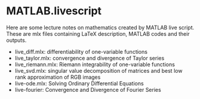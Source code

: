 # MATLAB.livescript

Here are some lecture notes on mathematics created by MATLAB live script. These are mlx files containing LaTeX description, MATLAB codes and their outputs. 

- live_diff.mlx: differentiability of one-variable functions
- live_taylor.mlx: convergence and divergence of Taylor series
- live_riemann.mlx: Riemann integrability of one-variable functions
- live_svd.mlx: singular value decomposition of matrices and best low rank approximation of RGB images 
- live-ode.mlx: Solving Ordinary Differential Equations
- live-fourier: Convergence and Divergence of Fourier Series
